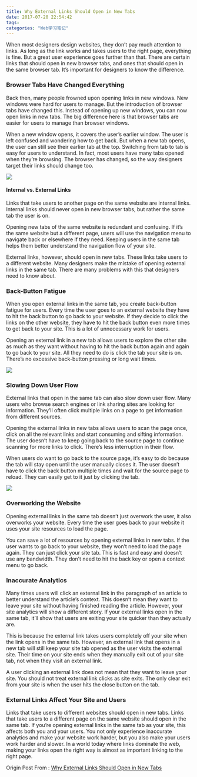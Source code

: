 ```yaml
---
title: Why External Links Should Open in New Tabs
date: 2017-07-20 22:54:42
tags:
categories: "Web学习笔记"
---
```


When most designers design websites, they don’t pay much attention to links. As long as the link works and takes users to the right page, everything is fine. But a great user experience goes further than that. There are certain links that should open in new browser tabs, and ones that should open in the same browser tab. It’s important for designers to know the difference.

### Browser Tabs Have Changed Everything

Back then, many people frowned upon opening links in new windows. New windows were hard for users to manage. But the introduction of browser tabs have changed this. Instead of opening up new windows, you can now open links in new tabs. The big difference here is that browser tabs are easier for users to manage than browser windows.

When a new window opens, it covers the user’s earlier window. The user is left confused and wondering how to get back. But when a new tab opens, the user can still see their earlier tab at the top. Switching from tab to tab is easy for users to understand. In fact, most users have many tabs opened when they’re browsing. The browser has changed, so the way designers target their links should change too.

![](/images/categories/web/016/browser-tabs.png)

<!--more-->

#### Internal vs. External Links

Links that take users to another page on the same website are internal links. Internal links should never open in new browser tabs, but rather the same tab the user is on.

Opening new tabs of the same website is redundant and confusing. If it’s the same website but a different page, users will use the navigation menu to navigate back or elsewhere if they need. Keeping users in the same tab helps them better understand the navigation flow of your site.

External links, however, should open in new tabs. These links take users to a different website. Many designers make the mistake of opening external links in the same tab. There are many problems with this that designers need to know about.

### Back-Button Fatigue

When you open external links in the same tab, you create back-button fatigue for users. Every time the user goes to an external website they have to hit the back button to go back to your website. If they decide to click the links on the other website, they have to hit the back button even more times to get back to your site. This is a lot of unnecessary work for users.

Opening an external link in a new tab allows users to explore the other site as much as they want without having to hit the back button again and again to go back to your site. All they need to do is click the tab your site is on. There’s no excessive back-button pressing or long wait times.

![](/images/categories/web/016/back-button-fatigue.png)

### Slowing Down User Flow

External links that open in the same tab can also slow down user flow. Many users who browse search engines or link sharing sites are looking for information. They’ll often click multiple links on a page to get information from different sources.

Opening the external links in new tabs allows users to scan the page once, click on all the relevant links and start consuming and sifting information. The user doesn’t have to keep going back to the source page to continue scanning for more links to click. There’s less interruption in their flow.

When users do want to go back to the source page, it’s easy to do because the tab will stay open until the user manually closes it. The user doesn’t have to click the back button multiple times and wait for the source page to reload. They can easily get to it just by clicking the tab.

![](/images/categories/web/016/user-flow-slow-down.png)

### Overworking the Website

Opening external links in the same tab doesn’t just overwork the user, it also overworks your website. Every time the user goes back to your website it uses your site resources to load the page.

You can save a lot of resources by opening external links in new tabs. If the user wants to go back to your website, they won’t need to load the page again. They can just click your site tab. This is fast and easy and doesn’t use any bandwidth. They don’t need to hit the back key or open a context menu to go back.

### Inaccurate Analytics

Many times users will click an external link in the paragraph of an article to better understand the article’s context. This doesn’t mean they want to leave your site without having finished reading the article. However, your site analytics will show a different story. If your external links open in the same tab, it’ll show that users are exiting your site quicker than they actually are.

This is because the external link takes users completely off your site when the link opens in the same tab. However, an external link that opens in a new tab will still keep your site tab opened as the user visits the external site. Their time on your site ends when they manually exit out of your site tab, not when they visit an external link.

A user clicking an external link does not mean that they want to leave your site. You should not treat external link clicks as site exits. The only clear exit from your site is when the user hits the close button on the tab.

### External Links Affect Your Site and Users

Links that take users to different websites should open in new tabs. Links that take users to a different page on the same website should open in the same tab. If you’re opening external links in the same tab as your site, this affects both you and your users. You not only experience inaccurate analytics and make your website work harder, but you also make your users work harder and slower. In a world today where links dominate the web, making your links open the right way is almost as important linking to the right page.

Origin Post From : [Why External Links Should Open in New Tabs](http://uxmovement.com/navigation/why-external-links-should-open-in-new-tabs/)
